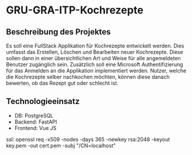 # GRU-GRA-ITP-Kochrezepte

## Beschreibung des Projektes

Es soll eine FullStack Applikation für Kochrezepte entwickelt werden. Dies umfasst das Erstellen, Löschen und Bearbeiten neuer Kochrezepte. Diese sollen dann in einer übersichtlichen Art und Weise für alle angemeldeten Benutzer zugänglich sein. Zusätzlich soll eine Microsoft Authentifizierung für das Anmelden an die Applikation implementiert werden. Nutzer, welche die Kochrezepte selber nachkochen möchten, können diese danach bewerten, ob das Rezept gut oder schlecht ist.

## Technologieeinsatz

- DB: PostgreSQL
- Backend: FastAPI
- Frontend: Vue JS

ssl: openssl req -x509 -nodes -days 365 -newkey rsa:2048 -keyout key.pem -out cert.pem -subj "/CN=localhost"
